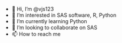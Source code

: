 - 👋 Hi, I’m @vjs123
- 👀 I’m interested in SAS software, R, Python
- 🌱 I’m currently learning Python
- 💞️ I’m looking to collaborate on SAS
- 📫 How to reach me 

<!---
vjs123/vjs123 is a ✨ special ✨ repository because its `README.md` (this file) appears on your GitHub profile.
You can click the Preview link to take a look at your changes.
--->
